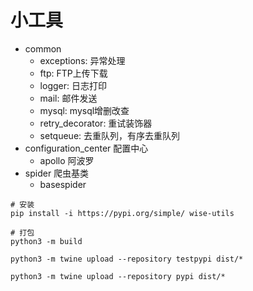 # 小工具
- common
  - exceptions: 异常处理
  - ftp: FTP上传下载
  - logger: 日志打印
  - mail: 邮件发送
  - mysql: mysql增删改查
  - retry_decorator: 重试装饰器
  - setqueue: 去重队列，有序去重队列
- configuration_center 配置中心
  - apollo 阿波罗
- spider 爬虫基类
  - basespider 


```shell
# 安装
pip install -i https://pypi.org/simple/ wise-utils

# 打包
python3 -m build

python3 -m twine upload --repository testpypi dist/*

python3 -m twine upload --repository pypi dist/*
```
